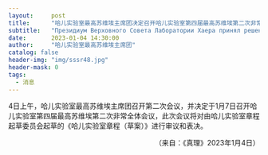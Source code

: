 ```yaml
---
layout:     post
title:      "哈儿实验室最高苏维埃主席团决定召开哈儿实验室第四届最高苏维埃第二次非常全体会议"
subtitle:   "Президиум Верховного Совета Лаборатории Хаера принял решение о проведении второго внеочередного Пленума Верховного Совета четвертого созыва Лаборатории Хаера"
date:       2023-01-04 14:30:00
author:     "哈儿实验室最高苏维埃主席团"
catalog: false
header-img: "img/sssr48.jpg"
header-mask: 0
tags:
  - 消息
---
```


4日上午，哈儿实验室最高苏维埃主席团召开第二次会议，并决定于1月7日召开哈儿实验室第四届最高苏维埃第二次非常全体会议，此次会议将对由哈儿实验室章程起草委员会起草的《哈儿实验室章程（草案）》进行审议和表决。
<div style="text-align: right">（来自：《真理》2023年1月4日）</div>